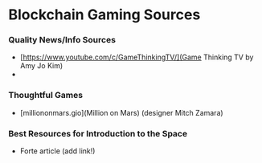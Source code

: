 # Blockchain Gaming Sources

### Quality News/Info Sources
- [https://www.youtube.com/c/GameThinkingTV/](Game Thinking TV by Amy Jo Kim)
- 

### Thoughtful Games
- [milliononmars.gio](Million on Mars) (designer Mitch Zamara)


### Best Resources for Introduction to the Space
- Forte article (add link!)
